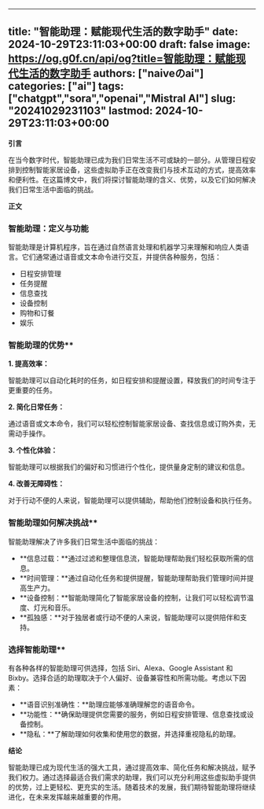 
---
title: "智能助理：赋能现代生活的数字助手"
date: 2024-10-29T23:11:03+00:00
draft: false
image: https://og.g0f.cn/api/og?title=智能助理：赋能现代生活的数字助手
authors: ["naiveのai"]
categories: ["ai"]
tags: ["chatgpt","sora","openai","Mistral AI"]
slug: "20241029231103"
lastmod: 2024-10-29T23:11:03+00:00
---
**引言**

在当今数字时代，智能助理已成为我们日常生活不可或缺的一部分。从管理日程安排到控制智能家居设备，这些虚拟助手正在改变我们与技术互动的方式，提高效率和便利性。在这篇博文中，我们将探讨智能助理的含义、优势，以及它们如何解决我们日常生活中面临的挑战。

**正文**

### 智能助理：定义与功能

智能助理是计算机程序，旨在通过自然语言处理和机器学习来理解和响应人类语言。它们通常通过语音或文本命令进行交互，并提供各种服务，包括：

- 日程安排管理
- 任务提醒
- 信息查找
- 设备控制
- 购物和订餐
- 娱乐

### 智能助理的优势**

**1. 提高效率：**

智能助理可以自动化耗时的任务，如日程安排和提醒设置，释放我们的时间专注于更重要的任务。

**2. 简化日常任务：**

通过语音或文本命令，我们可以轻松控制智能家居设备、查找信息或订购外卖，无需动手操作。

**3. 个性化体验：**

智能助理可以根据我们的偏好和习惯进行个性化，提供量身定制的建议和信息。

**4. 改善无障碍性：**

对于行动不便的人来说，智能助理可以提供辅助，帮助他们控制设备和执行任务。

### 智能助理如何解决挑战**

智能助理解决了许多我们日常生活中面临的挑战：

- **信息过载：**通过过滤和整理信息流，智能助理帮助我们轻松获取所需的信息。
- **时间管理：**通过自动化任务和提供提醒，智能助理帮助我们管理时间并提高生产力。
- **设备控制：**智能助理简化了智能家居设备的控制，让我们可以轻松调节温度、灯光和音乐。
- **孤独感：**对于独居者或行动不便的人来说，智能助理可以提供陪伴和支持。

### 选择智能助理**

有各种各样的智能助理可供选择，包括 Siri、Alexa、Google Assistant 和 Bixby。选择合适的助理取决于个人偏好、设备兼容性和所需功能。考虑以下因素：

- **语音识别准确性：**助理应能够准确理解您的语音命令。
- **功能性：**确保助理提供您需要的服务，例如日程安排管理、信息查找或设备控制。
- **隐私：**了解助理如何收集和使用您的数据，并选择重视隐私的助理。

**结论**

智能助理已成为现代生活的强大工具，通过提高效率、简化任务和解决挑战，赋予我们权力。通过选择最适合我们需求的助理，我们可以充分利用这些虚拟助手提供的优势，过上更轻松、更充实的生活。随着技术的发展，我们期待智能助理将继续进化，在未来发挥越来越重要的作用。